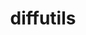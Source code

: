 ---
title: "diffutils"
layout: cache
categories: [package, v0.18.0]
meta: {"versions": ["3.8"], "compilers": ["gcc@=7.5.0", "gcc@=8.4.0"], "oss": ["ubuntu18.04"], "platforms": ["linux"], "targets": ["x86_64"], "stacks": ["build_systems", "data-vis-sdk", "e4s", "radiuss", "root", "tutorial"], "num_specs": 2, "num_specs_by_stack": {"radiuss": 1, "root": 2, "e4s": 1, "data-vis-sdk": 1, "tutorial": 2, "build_systems": 1}}
spec_details: [{"hash": "k22pe4rhr7yllf5pojl75veh5gkjdglq", "compiler": "gcc@=7.5.0", "versions": ["3.8"], "os": "ubuntu18.04", "platform": "linux", "target": "x86_64", "variants": [], "stacks": ["radiuss", "root", "e4s", "data-vis-sdk", "tutorial", "build_systems"], "size": "-", "tarball": "https://binaries.spack.io/v0.18.0/build_cache/linux-ubuntu18.04-x86_64/gcc-7.5.0/diffutils-3.8/linux-ubuntu18.04-x86_64-gcc-7.5.0-diffutils-3.8-k22pe4rhr7yllf5pojl75veh5gkjdglq.spack"}, {"hash": "3lphb6japrrk5suj6limajunbrcqb5x4", "compiler": "gcc@=8.4.0", "versions": ["3.8"], "os": "ubuntu18.04", "platform": "linux", "target": "x86_64", "variants": [], "stacks": ["root", "tutorial"], "size": "-", "tarball": "https://binaries.spack.io/v0.18.0/build_cache/linux-ubuntu18.04-x86_64/gcc-8.4.0/diffutils-3.8/linux-ubuntu18.04-x86_64-gcc-8.4.0-diffutils-3.8-3lphb6japrrk5suj6limajunbrcqb5x4.spack"}]
---